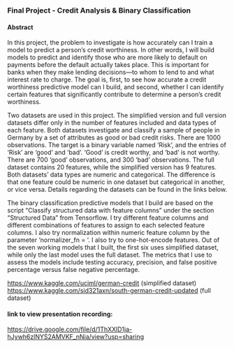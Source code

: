 ### Final Project - Credit Analysis & Binary Classification


#### Abstract

In this project, the problem to investigate is how accurately can I train a model to predict a person’s credit worthiness.  In other words, I will build models to predict and identify those who are more likely to default on payments before the default actually takes place.  This is important for banks when they make lending decisions—to whom to lend to and what interest rate to charge.  The goal is, first, to see how accurate a credit worthiness predictive model can I build, and second, whether I can identify certain features that significantly contribute to determine a person’s credit worthiness.  

Two datasets are used in this project.  The simplified version and full version datasets differ only in the number of features included and data types of each feature.  Both datasets investigate and classify a sample of people in Germany by a set of attributes as good or bad credit risks.  There are 1000 observations.  The target is a binary variable named ‘Risk’, and the entries of ‘Risk’ are ‘good’ and ‘bad’.  ‘Good’ is credit worthy, and ‘bad’ is not worthy.  There are 700 ‘good’ observations, and 300 ‘bad’ observations.  The full dataset contains 20 features, while the simplified version has 9 features.  Both datasets’ data types are numeric and categorical.  The difference is that one feature could be numeric in one dataset but categorical in another, or vice versa.  Details regarding the datasets can be found in the links below.

The binary classification predictive models that I build are based on the script “Classify structured data with feature columns” under the section “Structured Data” from Tensorflow.  I try different feature columns and different combinations of features to assign to each selected feature columns.  I also try normalization within numeric feature column by the parameter ‘normalizer_fn = ‘.  I also try to one-hot-encode features.   Out of the seven working models that I built, the first six uses simplified dataset, while only the last model uses the full dataset.  The metrics that I use to assess the models include testing accuracy, precision, and false positive percentage versus false negative percentage.


https://www.kaggle.com/uciml/german-credit (simplified dataset)
https://www.kaggle.com/sid321axn/south-german-credit-updated (full dataset)

#### link to view presentation recording: 
https://drive.google.com/file/d/1ThXXlD1ja-hJywh6zlNYS2AMVKF_nNia/view?usp=sharing
